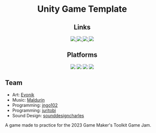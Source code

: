 <h1 style="text-align:center">Unity Game Template</h1>
<h2 style="text-align:center">Links</h2>
<div style="text-align:center">
    <a href="https://jngo102.itch.io/gmtk-practice-game?secret=RNKkltFOAf7kEwbrO7KRDVt6Tk" alt="Itch.io profile">
        <img src="https://img.shields.io/badge/Itch-%23FF0B34.svg?style=for-the-badge&logo=Itch.io&logoColor=white" />
    </a>
    <a href="unityhub://2023.1.0f1/a008fa768e6c" alt="Unity version">
        <img src="https://img.shields.io/badge/Unity_version-2022.3.2f1-lightgray" />
    </a>
    <a href="https://github.com/jngo102/GMTK-GameJam-PracticeGame/actions/workflows/ci.yml" alt="Build status">
        <img src="https://github.com/jngo102/GMTK-GameJam-PracticeGame/actions/workflows/ci.yml/badge.svg" />
    </a>
    <a href="https://github.com/jngo102/GMTK-GameJam-PracticeGame/commits/" alt="Commit activity">
        <img src="https://img.shields.io/github/commit-activity/m/jngo102/GMTK-GameJam-PracticeGame" />
    </a>
</div>
<h2 style="text-align:center">Platforms</h2>
<div style="text-align:center">
    <img src="https://img.shields.io/badge/Windows-blue" />
    <img src="https://img.shields.io/badge/macOS-white" />
    <img src="https://img.shields.io/badge/Linux-orange" />
    <img src="https://img.shields.io/badge/Browser-red" />
</div>

## Team
- Art: [Evonik](https://linktr.ee/evonik_k)
- Music: [Maldurin]()
- Programming: [jngo102](https://linktr.ee/jngo102)
- Programming: [juritobi]()
- Sound Design: [sounddesigncharles]()


A game made to practice for the 2023 Game Maker's Toolkit Game Jam.
